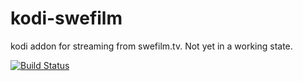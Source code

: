 # kodi-swefilm

kodi addon for streaming from swefilm.tv. Not yet in a working state.

[![Build Status](https://travis-ci.org/daniel-lundin/kodi-swefilm.svg?branch=master)](https://travis-ci.org/daniel-lundin/kodi-swefilm)
